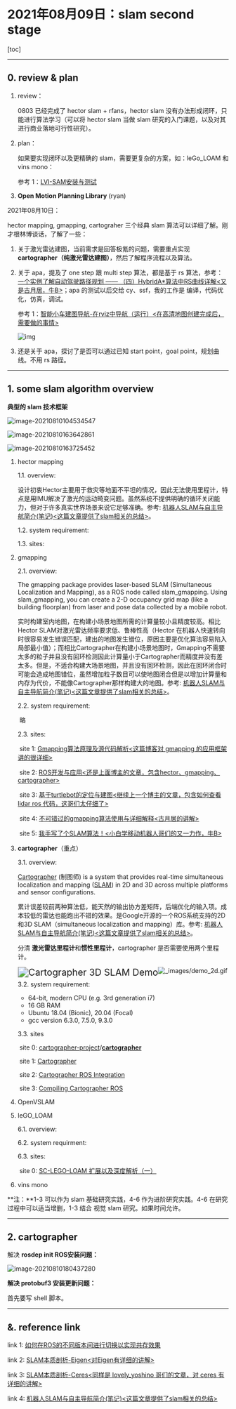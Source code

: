# 2021年08月09日：slam second stage

[toc]

---

## 0. review & plan

1. review：

   0803 已经完成了 hector slam + rfans，hector slam 没有办法形成闭环，只能进行算法学习（可以将 hector slam 当做 slam 研究的入门课题，以及对其进行商业落地可行性研究）。

2. plan：

   如果要实现闭环以及更精确的 slam，需要更复杂的方案，如：leGo_LOAM 和 vins mono：

   参考 1：[LVI-SAM安装与测试](https://blog.csdn.net/learning_tortosie/article/details/116051761)

3. **Open Motion Planning Library** (ryan)



2021年08月10日：

hector mapping, gmapping, cartograher 三个经典 slam 算法可以详细了解。刚才根林博谈话，了解了一些：

1. 关于激光雷达建图，当前需求是回答极氪的问题，需要重点实现 **cartographer（纯激光雷达建图）**，然后了解程序流程以及算法。

2. 关于 apa，提及了 one step 跟 multi step 算法，都是基于 rs 算法，参考：[一个实例了解自动驾驶路径规划 —— （四）HybridA*算法中RS曲线详解<又是古月居，牛B>](https://www.guyuehome.com/34363)；apa 的测试以后交给 cy、ssf，我的工作是 编译，代码优化，仿真，调试。

   参考 1：[智能小车建图导航-在rviz中导航（运行）<在高清地图创建完成后，需要做的事情>](https://www.guyuehome.com/34378)

   ![img](https://img-blog.csdnimg.cn/20200608204539742.png?x-oss-process=image/watermark,type_ZmFuZ3poZW5naGVpdGk,shadow_10,text_aHR0cHM6Ly9ibG9nLmNzZG4ubmV0L3dlaXhpbl80NDkxNzM5MA==,size_16,color_FFFFFF,t_70)

3. 还是关于 apa，探讨了是否可以通过已知 start point，goal point，规划曲线。不用 rs 路径。



---

## 1. some slam algorithm overview



**典型的 slam 技术框架**

![image-20210810104534547](20210809_slam_second_stage.assets/image-20210810104534547.png)

![image-20210810163642861](20210809_slam_second_stage.assets/image-20210810163642861.png)

![image-20210810163725452](20210809_slam_second_stage.assets/image-20210810163725452.png)



1. hector mapping

   1.1. overview:

   设计初衷Hector主要用于救灾等地面不平坦的情况，因此无法使用里程计，特点是用IMU解决了激光的运动畸变问题。虽然系统不提供明确的循环关闭能力，但对于许多真实世界场景来说它足够准确。参考: [机器人SLAM与自主导航简介(笔记)<这篇文章提供了slam相关的总结>](https://www.guyuehome.com/34462)。

   1.2. system requirement:

   1.3. sites:

   

2. gmapping

   2.1. overview: 

   The gmapping package provides laser-based SLAM (Simultaneous Localization and Mapping), as a ROS node called slam_gmapping. Using slam_gmapping, you can create a 2-D occupancy grid map (like a building floorplan) from laser and pose data collected by a mobile robot.

   实时构建室内地图，在构建小场景地图所需的计算量较小且精度较高。相比Hector SLAM对激光雷达频率要求低、鲁棒性高（Hector 在机器人快速转向时很容易发生错误匹配，建出的地图发生错位，原因主要是优化算法容易陷入局部最小值）；而相比Cartographer在构建小场景地图时，Gmapping不需要太多的粒子并且没有回环检测因此计算量小于Cartographer而精度并没有差太多。但是，不适合构建大场景地图，并且没有回环检测，因此在回环闭合时可能会造成地图错位，虽然增加粒子数目可以使地图闭合但是以增加计算量和内存为代价，不能像Cartographer那样构建大的地图。参考: [机器人SLAM与自主导航简介(笔记)<这篇文章提供了slam相关的总结>](https://www.guyuehome.com/34462)。

   2.2. system requirement:

   ​	略

   2.3. sites:

   ​	site 1: [Gmapping算法原理及源代码解析<这篇博客对 gmapping 的应用框架讲的很详细>](https://cxx0822.github.io/2020/05/05/gmapping-suan-fa-yuan-li-ji-yuan-dai-ma-jie-xi/)

   ​	site 2: [ROS开发与应用<还是上面博主的文章，包含hector、gmapping、cartographer>](https://cxx0822.github.io/categories/ROS%E5%BC%80%E5%8F%91%E4%B8%8E%E5%BA%94%E7%94%A8/)

   ​	site 3: [基于turtlebot的定位与建图<继续上一个博主的文章，包含如何查看 lidar ros 代码，这哥们太仔细了>](https://cxx0822.github.io/2020/04/25/ji-yu-turtlebot-de-ding-wei-yu-jian-tu/)

   ​	site 4: [不可错过的gmapping算法使用与详细解释<古月居的讲解>](https://www.guyuehome.com/14967)

   ​	site 5: [我手写了个SLAM算法！<小白学移动机器人哥们的又一力作，牛B>](https://www.guyuehome.com/17802)

   

   

3. **cartographer**（重点）

   3.1. overview: 

   [Cartographer](https://github.com/cartographer-project/cartographer) (制图师) is a system that provides real-time simultaneous localization and mapping ([SLAM](https://en.wikipedia.org/wiki/Simultaneous_localization_and_mapping)) in 2D and 3D across multiple platforms and sensor configurations.

   累计误差较前两种算法低，能天然的输出协方差矩阵，后端优化的输入项。成本较低的雷达也能跑出不错的效果。是Google开源的一个ROS系统支持的2D和3D SLAM（simultaneous localization and mapping）库。参考: [机器人SLAM与自主导航简介(笔记)<这篇文章提供了slam相关的总结>](https://www.guyuehome.com/34462)。

   分清 **激光雷达里程计**和**惯性里程计**，cartographer 是否需要使用两个里程计。

   <img src="https://camo.githubusercontent.com/10d0032636bb1b2a266209bdc0b4fa48ab9ef9fb47dcf834701aa8a50384ddc3/68747470733a2f2f6a2e676966732e636f6d2f777033424a4d2e676966" alt="Cartographer 3D SLAM Demo" style="zoom:150%;float:left" />

   ![_images/demo_2d.gif](https://google-cartographer-ros.readthedocs.io/en/latest/_images/demo_2d.gif)

   3.2. system requirement: 

   - 64-bit, modern CPU (e.g. 3rd generation i7)
   - 16 GB RAM
   - Ubuntu 18.04 (Bionic), 20.04 (Focal)
   - gcc version 6.3.0, 7.5.0, 9.3.0

   3.3. sites

   ​	site 0: [cartographer-project](https://github.com/cartographer-project)/**[cartographer](https://github.com/cartographer-project/cartographer)**

   ​	site 1: [Cartographer](https://google-cartographer.readthedocs.io/en/latest/#cartographer)

   ​	site 2: [Cartographer ROS Integration](https://google-cartographer-ros.readthedocs.io/en/latest/#cartographer-ros-integration)

   ​	site 3: [Compiling Cartographer ROS](https://google-cartographer-ros.readthedocs.io/en/latest/compilation.html)

   

4. OpenVSLAM


6. leGO_LOAM

   6.1. overview:

   6.2. system requirment:

   6.3. sites:

   ​	site 0: [SC-LEGO-LOAM 扩展以及深度解析（一）](https://www.guyuehome.com/34082)

   


7. vins mono



**注：**1-3 可以作为 slam 基础研究实践，4-6 作为进阶研究实践。4-6 在研究过程中可以适当增删，1-3 结合 视觉 slam 研究。如果时间允许。



---

## 2. cartographer



解决 **rosdep init ROS安装问题：**

![image-20210810180437280](20210809_slam_second_stage.assets/image-20210810180437280.png)



**解决 protobuf3 安装更新问题：**

首先要写 shell 脚本。



---

## &. reference link

link 1: [如何在ROS的不同版本间进行切换以实现共存效果](https://blog.csdn.net/m0_46269438/article/details/107624106)

link 2: [SLAM本质剖析-Eigen<对Eigen有详细的讲解>](https://www.guyuehome.com/34670)

link 3: [SLAM本质剖析-Ceres<同样是 lovely_yoshino 哥们的文章，对 ceres 有详细的讲解>](https://www.guyuehome.com/34633)

link 4: [机器人SLAM与自主导航简介(笔记)<这篇文章提供了slam相关的总结>](https://www.guyuehome.com/34462)
